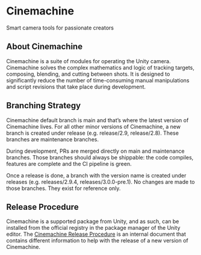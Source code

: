 # Cinemachine
Smart camera tools for passionate creators

## About Cinemachine

Cinemachine is a suite of modules for operating the Unity camera. Cinemachine solves the complex mathematics and logic of tracking targets, composing, blending, and cutting between shots. It is designed to significantly reduce the number of time-consuming manual manipulations and script revisions that take place during development.

## Branching Strategy 

Cinemachine default branch is main and that’s where the latest version of Cinemachine lives. 
For all other minor versions of Cinemachine, a new branch is created under release (e.g. release/2.9, release/2.8). These branches are maintenance branches. 

During development, PRs are merged directly on main and maintenance branches. Those branches should always be shippable: the code compiles, features are complete and the CI pipeline is green.

Once a release is done, a branch with the version name is created under releases (e.g. releases/2.9.4, releases/3.0.0-pre.1). No changes are made to those branches. They exist for reference only. 

## Release Procedure

Cinemachine is a supported package from Unity, and as such, can be installed from the official registry in the package manager of the Unity editor. The [Cinemachine Release Procedure](https://docs.google.com/document/d/13K512E28risGGqodOOE3Pb9w5pLmjLhxGzm5r31TuGE/edit?usp=sharing) is an internal document that contains different information to help with the release of a new version of Cinemachine.
